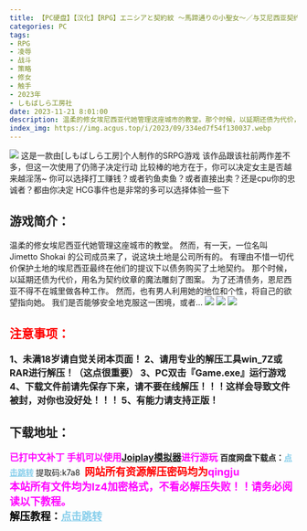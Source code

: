```yaml
---
title: 【PC硬盘】【汉化】【RPG】エニシアと契約紋 ～馬蹄通りの小聖女～／与艾尼西亚契约纹～马蹄街的小圣女～
categories: PC
tags:
- RPG
- 凌辱
- 战斗
- 策略
- 修女
- 触手
- 2023年
- しもばしら工房社
date: 2023-11-21 8:01:00
description: 温柔的修女埃尼西亚代她管理这座城市的教堂。那个时候，以延期还债为代价，用名为契约纹章的魔法雕刻了图案。为了还清债务，恩尼西亚不得不在城里做各种工作。然而，也有男人利用她的地位和个性，将自己的欲望指向她。我们是否能够安全地克服这一困境，或者…
index_img: https://img.acgus.top/i/2023/09/334ed7f54f130037.webp
---
```

![](https://img.acgus.top/i/2023/09/334ed7f54f130037.webp)
这是一款由[しもばしら工房]个人制作的SRPG游戏
该作品跟该社前两作差不多，但这一次使用了仍筛子决定行动
比较棒的地方在于，你可以决定女主是否越来越淫荡~
你可以选择打工赚钱？或者钓鱼卖鱼？或者直接出卖？还是cpu你的忠诚者？都由你决定
HCG事件也是非常的多可以选择体验一些下

## 游戏简介：
温柔的修女埃尼西亚代她管理这座城市的教堂。
然而，有一天，一位名叫 Jimetto Shokai 的公司成员来了，说这块土地是公司所有的。
有理由不惜一切代价保护土地的埃尼西亚最终在他们的提议下以债务购买了土地契约。
那个时候，以延期还债为代价，用名为契约纹章的魔法雕刻了图案。
为了还清债务，恩尼西亚不得不在城里做各种工作。
然而，也有男人利用她的地位和个性，将自己的欲望指向她。
我们是否能够安全地克服这一困境，或者…
![](https://img.acgus.top/i/2023/09/1123600be5130050.webp)
![](https://img.acgus.top/i/2023/09/17673c1b61130045.webp)
![](https://img.acgus.top/i/2023/09/56e0db6793130041.webp)






## <font color=#FF0000 >注意事项：</font>
<font size=3><b>1、未满18岁请自觉关闭本页面！
2、请用专业的解压工具win_7Z或RAR进行解压！（这点很重要）
3、PC双击『Game.exe』运行游戏
4、下载文件前请先保存下来，请不要在线解压！！！这样会导致文件被封，对你也没好处！！！
5、有能力请支持正版！</b></font>

## 下载地址：
<font color=#FF00FF size=3><b>已打中文补丁</b></font>
<font color=#FF00FF size=3>**手机可以使用[Joiplay模拟器](https://pan.baidu.com/s/18DqGRnvQRgRQtqM1JYSrYQ?pwd=967d)进行游玩**</font>
<b>百度网盘下载点：</b><a href="https://pan.baidu.com/s/1k9iR8B6loAgvBfSgMm58aQ?pwd=k7a8" style="color: #87CEEB;"><b>点击跳转</b></a> 提取码:k7a8
<a style="padding: 0" href="https://post.qingju.org/AD/"><img style="max-width:100%" src="https://img.acgus.top/i/2024/07/478f689b8021d8d499ab43d21acf137a.gif" alt=""></a>
<b><font color=#FF0000 size=4>网站所有资源解压密码均为</b></font><b><font color=#FF00FF size=4>qingju</font><font color=#FF0000 ></font></b><br><b><font color=#FF00FF size=4>本站所有文件均为lz4加密格式，不看必解压失败！！请务必阅读以下教程。</b></font><br><b><font color=#000 size=4>解压教程：</b><a href="https://post.qingju.org/tutorial/000/" style="color: #87CEEB;"><b>点击跳转</b></a>
